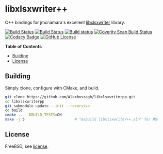 libxlsxwriter++
===============

C++ bindings for jmcnamara's excellent [libxlsxwriter](https://github.com/jmcnamara/libxlsxwriter) library.

[![Build Status](https://travis-ci.org/Alexhuszagh/libxlsxwriterpp.svg?branch=master)](https://travis-ci.org/Alexhuszagh/libxlsxwriterpp)
[![Build Status](https://tea-ci.org/api/badges/Alexhuszagh/libxlsxwriterpp/status.svg)](https://tea-ci.org/Alexhuszagh/libxlsxwriterpp)
[![Build status](https://ci.appveyor.com/api/projects/status/xc6xv5fdqf2nlgor?svg=true)](https://ci.appveyor.com/project/Alexhuszagh/libxlsxwriterpp)
[![Coverity Scan Build Status](https://scan.coverity.com/projects/12993/badge.svg)](https://scan.coverity.com/projects/alexhuszagh-libxlsxwriterpp)
[![Codacy Badge](https://api.codacy.com/project/badge/Grade/29a95557c6a0442486daee87ce4eb089)](https://www.codacy.com/app/Alexhuszagh/libxlsxwriterpp?utm_source=github.com&amp;utm_medium=referral&amp;utm_content=Alexhuszagh/libxlsxwriterpp&amp;utm_campaign=Badge_Grade)
[![GitHub License](https://img.shields.io/badge/License-BSD%202--Clause-orange.svg)](https://github.com/Alexhuszagh/libxlsxwriterpp/blob/master/LICENSE.md)

**Table of Contents**

- [Building](#building)
- [License](#license)

## Building

Simply clone, configure with CMake, and build.

```bash
git clone https://github.com/Alexhuszagh/libxlsxwriterpp.git
cd libxlsxwriterpp
git submodule update --init --recursive
cd build
cmake .. -_DBUILD_TESTS=ON
make -j 5                       # "msbuild libxlsxwriter++.sln" for MSVC
```

## License

FreeBSD, see [license](LICENSE.md).
